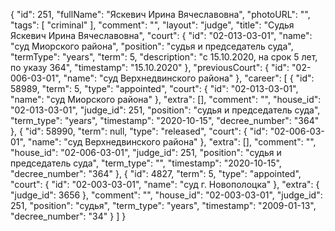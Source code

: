 {
    "id": 251,
    "fullName": "Яскевич Ирина Вячеславовна",
    "photoURL": "",
    "tags": [
        "criminal"
    ],
    "comment": "",
    "layout": "judge",
    "title": "Судья Яскевич Ирина Вячеславовна",
    "court": {
        "id": "02-013-03-01",
        "name": "суд Миорского района",
        "position": "судья и председатель суда",
        "termType": "years",
        "term": 5,
        "description": "c 15.10.2020, на срок 5 лет, по указу 364",
        "timestamp": "15.10.2020"
    },
    "previousCourt": {
        "id": "02-006-03-01",
        "name": "суд Верхнедвинского района"
    },
    "career": [
        {
            "id": 58989,
            "term": 5,
            "type": "appointed",
            "court": {
                "id": "02-013-03-01",
                "name": "суд Миорского района"
            },
            "extra": [],
            "comment": "",
            "house_id": "02-013-03-01",
            "judge_id": 251,
            "position": "судья и председатель суда",
            "term_type": "years",
            "timestamp": "2020-10-15",
            "decree_number": "364"
        },
        {
            "id": 58990,
            "term": null,
            "type": "released",
            "court": {
                "id": "02-006-03-01",
                "name": "суд Верхнедвинского района"
            },
            "extra": [],
            "comment": "",
            "house_id": "02-006-03-01",
            "judge_id": 251,
            "position": "судья и председатель суда",
            "term_type": "",
            "timestamp": "2020-10-15",
            "decree_number": "364"
        },
        {
            "id": 4827,
            "term": 5,
            "type": "appointed",
            "court": {
                "id": "02-003-03-01",
                "name": "суд г. Новополоцка"
            },
            "extra": {
                "judge_id": 3656
            },
            "comment": "",
            "house_id": "02-003-03-01",
            "judge_id": 251,
            "position": "судья",
            "term_type": "years",
            "timestamp": "2009-01-13",
            "decree_number": "34"
        }
    ]
}